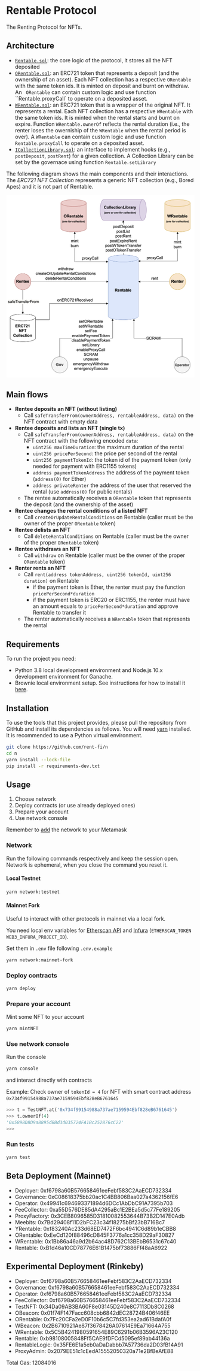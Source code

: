 # Rentable Protocol

The Renting Protocol for NFTs.

## Architecture

- [`Rentable.sol`](contracts/Rentable.sol): the core logic of the protocol, it stores all the NFT deposited
- [`ORentable.sol`](contracts/tokenization/ORentable.sol): an ERC721 token that represents a deposit (and the ownership of an asset). Each NFT collection has a respective `ORentable` with the same token ids. It is minted on deposit and burnt on withdraw. An ` ORentable` can contain custom logic and use function ``Rentable.proxyCall` to operate on a deposited asset.
- [`WRentable.sol`](contracts/tokenization/WRentable.sol): an ERC721 token that is a wrapper of the original NFT. It represents a rental. Each NFT collection has a respective `WRentable` with the same token ids. It is minted when the rental starts and burnt on expire. Function `WRentable.ownerOf` reflects the rental duration (i.e., the renter loses the owerniship of the `WRentable` when the rental period is over). A `WRentable` can contain custom logic and use function `Rentable.proxyCall` to operate on a deposited asset.
- [`ICollectionLibrary.sol`](contracts/collections/ICollectionLibrary.sol): an interface to implement hooks (e.g., `postDeposit`, `postRent`) for a given collection. A Collection Library can be set by the governace using function `Rentable.setLibrary`

The following diagram shows the main components and their interactions. The _ERC721 NFT Collection_ represents a generic NFT collection (e.g., Bored Apes) and it is not part of Rentable.

![Diagram](Rentable.png)

## Main flows

- **Rentee deposits an NFT (without listing)**
  - Call `safeTransferFrom(ownerAddress, rentableAddress, data)` on the NFT contract with empty data
- **Rentee deposits and lists an NFT (single tx)**
  - Call `safeTransferFrom(ownerAddress, rentableAddress, data)` on the NFT contract with the following encoded `data`:
    - `uint256 maxTimeDuration`: the maximum duration of the rental
    - `uint256 pricePerSecond`: the price per second of the rental
    - `uint256 paymentTokenId`: the token id of the payment token (only needed for payment with ERC1155 tokens)
    - `address paymentTokenAddress` the address of the payment token (`address(0)` for Ether)
    - `address privateRenter` the address of the user that reserved the rental (use `address(0)` for public rentals)
  - The rentee automatically receives a `ORentable` token that represents the deposit (and the ownership of the asset)
- **Rentee changes the rental conditions of a listed NFT**
  - Call `createOrUpdateRentalConditions` on Rentable (caller must be the owner of the proper `ORentable` token)
- **Rentee delists an NFT**
  - Call `deleteRentalConditions` on Rentable (caller must be the owner of the proper `ORentable` token)
- **Rentee withdraws an NFT**
  - Call `withdraw` on Rentable (caller must be the owner of the proper `ORentable` token)
- **Renter rents an NFT**
  - Call `rent(address tokenAddress, uint256 tokenId, uint256 duration)` on Rentable
    - if the payment token is Ether, the renter must pay the function `pricePerSecond*duration`
    - if the payment token is ERC20 or ERC1155, the renter must have an amount equals to `pricePerSecond*duration` and approve Rentable to transfer it
  - The renter automatically receives a `WRentable` token that represents the rental

## Requirements

To run the project you need:

- Python 3.8 local development environment and Node.js 10.x development environment for Ganache.
- Brownie local environment setup. See instructions for how to install it
  [here](https://eth-brownie.readthedocs.io/en/stable/install.html).

## Installation

To use the tools that this project provides, please pull the repository from GitHub
and install its dependencies as follows.
You will need [yarn](https://yarnpkg.com/lang/en/docs/install/) installed.
It is recommended to use a Python virtual environment.

```bash
git clone https://github.com/rent-fi/n
cd n
yarn install --lock-file
pip install -r requirements-dev.txt
```

## Usage

1. Choose network
2. Deploy contracts (or use already deployed ones)
3. Prepare your account
4. Use network console

Remember to [add](https://metamask.zendesk.com/hc/en-us/articles/360043227612-How-to-add-a-custom-network-RPC) the network to your Metamask

### Network

Run the following commands respectively and keep the session open. Network is ephemeral, when you close the command you reset it.

#### Local Testnet

```bash
yarn network:testnet
```

#### Mainnet Fork

Useful to interact with other protocols in mainnet via a local fork.

You need local env variables for [Etherscan API](https://etherscan.io/apis) and [Infura](https://infura.io/) (`ETHERSCAN_TOKEN` `WEB3_INFURA_PROJECT_ID`).

Set them in `.env` file following `.env.example`

```bash
yarn network:mainnet-fork
```

### Deploy contracts

```bash
yarn deploy
```

### Prepare your account

Mint some NFT to your account

```bash
yarn mintNFT
```

### Use network console

Run the console

```bash
yarn console
```

and interact directly with contracts

Example: Check owner of `tokenId = 4` for NFT with smart contract address `0x734f99154988a737ae7159594Ebf828eB6761645`

```python
>>> t = TestNFT.at('0x734f99154988a737ae7159594Ebf828eB6761645')
>>> t.ownerOf(4)
'0x5898D8D9a8895dBBd3d035724FA1Bc252876cC22'
>>>
```

### Run tests

```bash
yarn test
```

## Beta Deployment (Mainnet)

- Deployer: 0xf6798a60B576658461eeFebf583C2AaECD732334
- Governance: 0xC08618375bb20ac1C4BB806Baa027a4362156fE6
- Operator: 0x49941c694693371894d6DCc1AbDbC91A7395b703
- FeeCollector: 0xa55D576DE85dA4295aBc1E2BEa5d5c77Fe189205
- ProxyFactory: 0x3CEB8096585D31810082553644B73B2D147E0Adb
- Meebits: 0x7Bd29408f11D2bFC23c34f18275bBf23bB716Bc7
- YRentable: 0xf83240Ac233d68ED7472F6bc4941C6d89b1eCBB8
- ORentable: 0xEeCd120f88496cD845F3776a1cc358D29aF30827
- WRentable: 0x1Bb86a46a9d2b64ac48D762C13BEbB6531c67c40
- Rentable: 0xB1d46a10CD78776E61B1475bf73886Ff48aA6922

## Experimental Deployment (Rinkeby)

- Deployer: 0xf6798a60B576658461eeFebf583C2AaECD732334
- Governance: 0xf6798a60B576658461eeFebf583C2AaECD732334
- Operator: 0xf6798a60B576658461eeFebf583C2AaECD732334
- FeeCollector: 0xf6798a60B576658461eeFebf583C2AaECD732334
- TestNFT: 0x34Da09AB3BA60F8e03145D240e8C7113Db8C0268
- OBeacon: 0x01f74F147Facc608cbb6842dEC28724B406f46EE
- ORentable: 0x7Fc20CFa2eD0F10b6c5C7fd353ea2ad61BdafA0f
- WBeacon: 0x2B6710921Ae87f3678426A07614E9Ea71664A755
- WRentable: 0x5C5B4241980591654E89C6291b06B3596A23C120
- Rentable: 0xb98108005848Ff5CAE9fDFCd5095ef89ab44136a
- RentableLogic: 0x35FE6E1a5eb0aDaDabbb7A57736da2D03fB14A91
- ProxyAdmin: 0x2079EE51c1cEedA15552050320a71e2BfBeAfE88

Total Gas: 12084016
